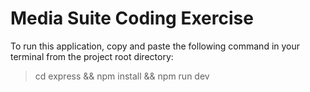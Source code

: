 # Media Suite Coding Exercise

To run this application, copy and paste the following command in your terminal from the project root directory:
> cd express && npm install && npm run dev
